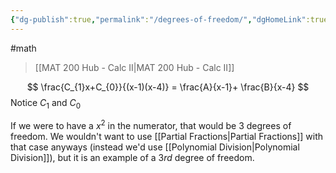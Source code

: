 ```yaml
---
{"dg-publish":true,"permalink":"/degrees-of-freedom/","dgHomeLink":true,"dgPassFrontmatter":false,"dgShowLocalGraph":true}
---
```


#math 
> [[MAT 200 Hub - Calc II|MAT 200 Hub - Calc II]]

$$
\frac{C_{1}x+C_{0}}{(x-1)(x-4)} = \frac{A}{x-1}+ \frac{B}{x-4}
$$
Notice $C_{1}$ and $C_{0}$

If we were to have a $x^{2}$ in the numerator, that would be $3$ degrees of freedom.
We wouldn't want to use [[Partial Fractions|Partial Fractions]] with that case anyways (instead we'd use [[Polynomial Division|Polynomial Division]]), but it is an example of a $3rd$ degree of freedom.
